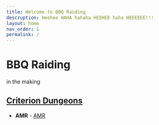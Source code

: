 ```yaml
---
title: Welcome to BBQ Raiding
descruption: Heehee HAHA hahaha HEEHEE haha HEEEEEE!!!
layout: home
nav_order: 1
permalink: /
---
```

# BBQ Raiding
in the making

## [Criterion Dungeons](/criterion_dungeon/README.md)
- **AMR** - [AMR](/criterion_dungeon/AMR/README.md)
